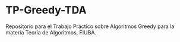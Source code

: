# TP-Greedy-TDA
Repositorio para el Trabajo Práctico sobre Algoritmos Greedy para la materia Teoría de Algoritmos, FIUBA.
